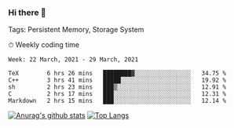 ### Hi there 👋

Tags: Persistent Memory, Storage System

<!--

[![Anurag's github stats](https://github-readme-stats.vercel.app/api?username=wwyf)](https://github.com/anuraghazra/github-readme-stats)

[![Anurag's github stats](https://github-readme-stats.vercel.app/api?username=wwyf&count_private=true)](https://github.com/anuraghazra/github-readme-stats)


[![Top Langs](https://github-readme-stats.vercel.app/api/top-langs/?username=wwyf&count_private=true&&hide=jupyter%20notebook,html)](https://github.com/anuraghazra/github-readme-stats)



-->


⏱ Weekly coding time

<!--START_SECTION:waka-->
```text
Week: 22 March, 2021 - 29 March, 2021

TeX        6 hrs 26 mins   ████████▓░░░░░░░░░░░░░░░░   34.75 % 
C++        3 hrs 41 mins   █████░░░░░░░░░░░░░░░░░░░░   19.92 % 
sh         2 hrs 23 mins   ███▒░░░░░░░░░░░░░░░░░░░░░   12.91 % 
C          2 hrs 17 mins   ███░░░░░░░░░░░░░░░░░░░░░░   12.31 % 
Markdown   2 hrs 15 mins   ███░░░░░░░░░░░░░░░░░░░░░░   12.14 % 
```
<!--END_SECTION:waka-->



[![Anurag's github stats](https://github-readme-stats.vercel.app/api?username=wwyf&count_private=true&show_icons=true&hide_border=true)](https://github.com/anuraghazra/github-readme-stats) [![Top Langs](https://github-readme-stats.vercel.app/api/top-langs/?username=wwyf&count_private=true&hide=jupyter%20notebook,html,OpenEdge%20ABL&langs_count=10&layout=compact&hide_border=true)](https://github.com/anuraghazra/github-readme-stats)

<!--

[![willianrod's wakatime stats](https://github-readme-stats.vercel.app/api/wakatime?username=wwyf)](https://github.com/anuraghazra/github-readme-stats)


-->
